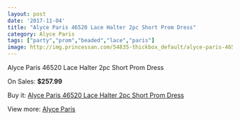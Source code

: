 ```yaml
---
layout: post
date: '2017-11-04'
title: "Alyce Paris 46520 Lace Halter 2pc Short Prom Dress"
category: Alyce Paris
tags: ["party","prom","beaded","lace","paris"]
image: http://img.princessan.com/54835-thickbox_default/alyce-paris-46520-lace-halter-2pc-short-prom-dress.jpg
---
```

Alyce Paris 46520 Lace Halter 2pc Short Prom Dress

On Sales: **$257.99**
<a href="https://www.princessan.com/en/alyce-paris/24661-alyce-paris-46520-lace-halter-2pc-short-prom-dress.html"><amp-img layout="responsive" width="600" height="600" src="//img.princessan.com/54835-thickbox_default/alyce-paris-46520-lace-halter-2pc-short-prom-dress.jpg" alt="Alyce Paris 46520 Lace Halter 2pc Short Prom Dress 0" /></a>
<a href="https://www.princessan.com/en/alyce-paris/24661-alyce-paris-46520-lace-halter-2pc-short-prom-dress.html"><amp-img layout="responsive" width="600" height="600" src="//img.princessan.com/54836-thickbox_default/alyce-paris-46520-lace-halter-2pc-short-prom-dress.jpg" alt="Alyce Paris 46520 Lace Halter 2pc Short Prom Dress 1" /></a>

Buy it: [Alyce Paris 46520 Lace Halter 2pc Short Prom Dress](https://www.princessan.com/en/alyce-paris/24661-alyce-paris-46520-lace-halter-2pc-short-prom-dress.html "Alyce Paris 46520 Lace Halter 2pc Short Prom Dress")

View more: [Alyce Paris](https://www.princessan.com/en/210-alyce-paris "Alyce Paris")